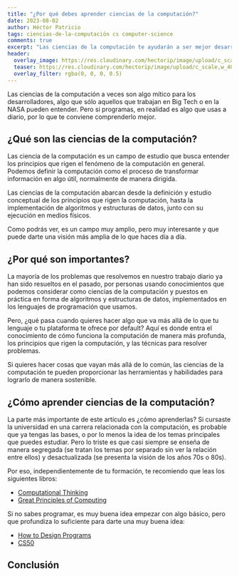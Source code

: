 ```yaml
---
title: "¿Por qué debes aprender ciencias de la computación?"
date: 2023-08-02
author: Héctor Patricio
tags: ciencias-de-la-computación cs computer-science
comments: true
excerpt: "Las ciencias de la computación te ayudarán a ser mejor desarrollador, independientemente de la rama de la programación a la que te dediques. Veamos como."
header:
  overlay_image: https://res.cloudinary.com/hectorip/image/upload/c_scale,w_1400/v1691472017/max-duzij-qAjJk-un3BI-unsplash_nw7bwf.jpg
  teaser: https://res.cloudinary.com/hectorip/image/upload/c_scale,w_400/v1691472017/max-duzij-qAjJk-un3BI-unsplash_nw7bwf.jpg
  overlay_filter: rgba(0, 0, 0, 0.5)
---
```


Las ciencias de la computación a veces son algo mítico para los desarrolladores, algo que
sólo aquellos que trabajan en Big Tech o en la NASA pueden entender. Pero si programas, en
realidad es algo que usas a diario, por lo que te conviene comprenderlo mejor.

## ¿Qué son las ciencias de la computación?

Las ciencia de la computación es un campo de estudio que busca entender los principios que rigen el fenómeno de la computación en general. Podemos definir la computación como el proceso de transformar información en algo útil, normalmente de manera dirigida.

Las ciencias de la computación abarcan desde la definición y estudio conceptual de los principios que rigen la computación, hasta la implementación de algoritmos y estructuras de datos, junto con su ejecución en medios físicos.

Como podrás ver, es un campo muy amplio, pero muy interesante y que puede darte una visión más amplia de lo que haces día a día.

## ¿Por qué son importantes?

La mayoría de los problemas que resolvemos en nuestro trabajo diario ya han sido resueltos en el pasado, por personas usando conocimientos que podemos considerar como ciencias de la computación y puestos en práctica en forma de algoritmos y estructuras de datos, implementados en los lenguajes de programación que usamos.

Pero, ¿qué pasa cuando quieres hacer algo que va más allá de lo que tu lenguaje o tu plataforma te ofrece por default? Aquí es donde entra el conocimiento de cómo funciona la computación de manera más profunda, los principios que rigen la computación, y las técnicas para resolver problemas.

Si quieres hacer cosas que vayan más allá de lo común, las ciencias de la computación te pueden proporcionar las herramientas y habilidades para lograrlo de manera sostenible.

## ¿Cómo aprender ciencias de la computación?

La parte más importante de este artículo es ¿cómo aprenderlas? Si cursaste la universidad en una carrera relacionada con la computación, es probable que ya tengas las bases, o por lo menos la idea de los temas principales que puedes estudiar. Pero lo triste es que casi siempre se enseña de manera segregada (se tratan los temas por separado sin ver la relación entre ellos) y desactualizada (se presenta la visión de los años 70s o 80s).

Por eso, independientemente de tu formación, te recomiendo que leas los siguientes libros:

- [Computational Thinking](https://mitpress.mit.edu/books/computational-thinking)
- [Great Principles of Computing](https://mitpress.mit.edu/books/great-principles-computing)

Si no sabes programar, es muy buena idea empezar con algo básico, pero que profundiza lo suficiente para darte una muy buena idea:

- [How to Design Programs](https://htdp.org/2021-5-4/Book/index.html)
- [CS50](https://pll.harvard.edu/course/cs50-introduction-computer-science)
## Conclusión
